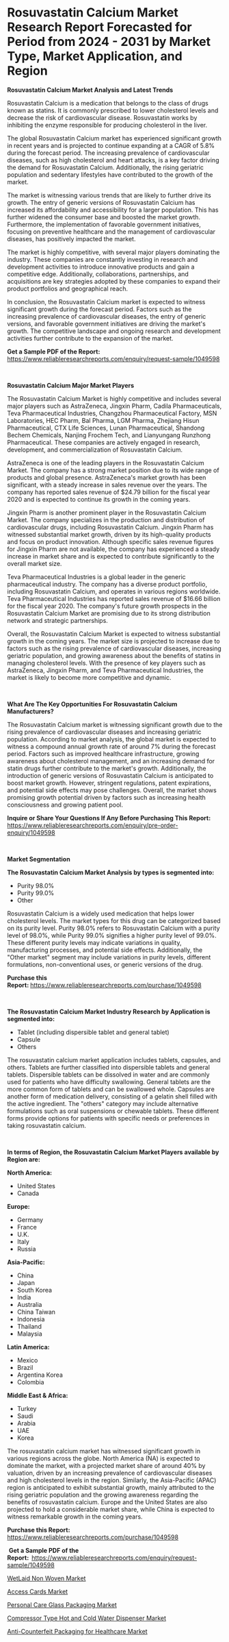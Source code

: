 <p><h1>Rosuvastatin Calcium Market Research Report Forecasted for Period from 2024 -  2031 by Market Type, Market Application, and Region</h1></p><p><strong>Rosuvastatin Calcium Market Analysis and Latest Trends</strong></p>
<p><p>Rosuvastatin Calcium is a medication that belongs to the class of drugs known as statins. It is commonly prescribed to lower cholesterol levels and decrease the risk of cardiovascular disease. Rosuvastatin works by inhibiting the enzyme responsible for producing cholesterol in the liver.</p><p>The global Rosuvastatin Calcium market has experienced significant growth in recent years and is projected to continue expanding at a CAGR of 5.8% during the forecast period. The increasing prevalence of cardiovascular diseases, such as high cholesterol and heart attacks, is a key factor driving the demand for Rosuvastatin Calcium. Additionally, the rising geriatric population and sedentary lifestyles have contributed to the growth of the market.</p><p>The market is witnessing various trends that are likely to further drive its growth. The entry of generic versions of Rosuvastatin Calcium has increased its affordability and accessibility for a larger population. This has further widened the consumer base and boosted the market growth. Furthermore, the implementation of favorable government initiatives, focusing on preventive healthcare and the management of cardiovascular diseases, has positively impacted the market.</p><p>The market is highly competitive, with several major players dominating the industry. These companies are constantly investing in research and development activities to introduce innovative products and gain a competitive edge. Additionally, collaborations, partnerships, and acquisitions are key strategies adopted by these companies to expand their product portfolios and geographical reach.</p><p>In conclusion, the Rosuvastatin Calcium market is expected to witness significant growth during the forecast period. Factors such as the increasing prevalence of cardiovascular diseases, the entry of generic versions, and favorable government initiatives are driving the market's growth. The competitive landscape and ongoing research and development activities further contribute to the expansion of the market.</p></p>
<p><strong>Get a Sample PDF of the Report:&nbsp;</strong> <a href="https://www.reliableresearchreports.com/enquiry/request-sample/1049598">https://www.reliableresearchreports.com/enquiry/request-sample/1049598</a></p>
<p>&nbsp;</p>
<p><strong>Rosuvastatin Calcium Major Market Players</strong></p>
<p><p>The Rosuvastatin Calcium Market is highly competitive and includes several major players such as AstraZeneca, Jingxin Pharm, Cadila Pharmaceuticals, Teva Pharmaceutical Industries, Changzhou Pharmaceutical Factory, MSN Laboratories, HEC Pharm, Bal Pharma, LGM Pharma, Zhejiang Hisun Pharmaceutical, CTX Life Sciences, Lunan Pharmaceutical, Shandong Bechem Chemicals, Nanjing Frochem Tech, and Lianyungang Runzhong Pharmaceutical. These companies are actively engaged in research, development, and commercialization of Rosuvastatin Calcium.</p><p>AstraZeneca is one of the leading players in the Rosuvastatin Calcium Market. The company has a strong market position due to its wide range of products and global presence. AstraZeneca's market growth has been significant, with a steady increase in sales revenue over the years. The company has reported sales revenue of $24.79 billion for the fiscal year 2020 and is expected to continue its growth in the coming years.</p><p>Jingxin Pharm is another prominent player in the Rosuvastatin Calcium Market. The company specializes in the production and distribution of cardiovascular drugs, including Rosuvastatin Calcium. Jingxin Pharm has witnessed substantial market growth, driven by its high-quality products and focus on product innovation. Although specific sales revenue figures for Jingxin Pharm are not available, the company has experienced a steady increase in market share and is expected to contribute significantly to the overall market size.</p><p>Teva Pharmaceutical Industries is a global leader in the generic pharmaceutical industry. The company has a diverse product portfolio, including Rosuvastatin Calcium, and operates in various regions worldwide. Teva Pharmaceutical Industries has reported sales revenue of $16.66 billion for the fiscal year 2020. The company's future growth prospects in the Rosuvastatin Calcium Market are promising due to its strong distribution network and strategic partnerships.</p><p>Overall, the Rosuvastatin Calcium Market is expected to witness substantial growth in the coming years. The market size is projected to increase due to factors such as the rising prevalence of cardiovascular diseases, increasing geriatric population, and growing awareness about the benefits of statins in managing cholesterol levels. With the presence of key players such as AstraZeneca, Jingxin Pharm, and Teva Pharmaceutical Industries, the market is likely to become more competitive and dynamic.</p></p>
<p>&nbsp;</p>
<p><strong>What Are The Key Opportunities For Rosuvastatin Calcium Manufacturers?</strong></p>
<p><p>The Rosuvastatin Calcium market is witnessing significant growth due to the rising prevalence of cardiovascular diseases and increasing geriatric population. According to market analysis, the global market is expected to witness a compound annual growth rate of around 7% during the forecast period. Factors such as improved healthcare infrastructure, growing awareness about cholesterol management, and an increasing demand for statin drugs further contribute to the market's growth. Additionally, the introduction of generic versions of Rosuvastatin Calcium is anticipated to boost market growth. However, stringent regulations, patent expirations, and potential side effects may pose challenges. Overall, the market shows promising growth potential driven by factors such as increasing health consciousness and growing patient pool.</p></p>
<p><strong>Inquire or Share Your Questions If Any Before Purchasing This Report:</strong> <a href="https://www.reliableresearchreports.com/enquiry/pre-order-enquiry/1049598">https://www.reliableresearchreports.com/enquiry/pre-order-enquiry/1049598</a></p>
<p>&nbsp;</p>
<p><strong>Market Segmentation</strong></p>
<p><strong>The Rosuvastatin Calcium Market Analysis by types is segmented into:</strong></p>
<p><ul><li>Purity 98.0%</li><li>Purity 99.0%</li><li>Other</li></ul></p>
<p><p>Rosuvastatin Calcium is a widely used medication that helps lower cholesterol levels. The market types for this drug can be categorized based on its purity level. Purity 98.0% refers to Rosuvastatin Calcium with a purity level of 98.0%, while Purity 99.0% signifies a higher purity level of 99.0%. These different purity levels may indicate variations in quality, manufacturing processes, and potential side effects. Additionally, the "Other market" segment may include variations in purity levels, different formulations, non-conventional uses, or generic versions of the drug.</p></p>
<p><strong>Purchase this Report:&nbsp;</strong><a href="https://www.reliableresearchreports.com/purchase/1049598">https://www.reliableresearchreports.com/purchase/1049598</a></p>
<p>&nbsp;</p>
<p><strong>The Rosuvastatin Calcium Market Industry Research by Application is segmented into:</strong></p>
<p><ul><li>Tablet (including dispersible tablet and general tablet)</li><li>Capsule</li><li>Others</li></ul></p>
<p><p>The rosuvastatin calcium market application includes tablets, capsules, and others. Tablets are further classified into dispersible tablets and general tablets. Dispersible tablets can be dissolved in water and are commonly used for patients who have difficulty swallowing. General tablets are the more common form of tablets and can be swallowed whole. Capsules are another form of medication delivery, consisting of a gelatin shell filled with the active ingredient. The "others" category may include alternative formulations such as oral suspensions or chewable tablets. These different forms provide options for patients with specific needs or preferences in taking rosuvastatin calcium.</p></p>
<p>&nbsp;</p>
<p><strong>In terms of Region, the Rosuvastatin Calcium Market Players available by Region are:</strong></p>
<p>
    <p> <strong> North America: </strong>
        <ul>
            <li>United States</li>
            <li>Canada</li>
        </ul>
        </p> 
    <p> <strong> Europe: </strong>
        <ul>
            <li>Germany</li>
            <li>France</li>
            <li>U.K.</li>
            <li>Italy</li>
            <li>Russia</li>
        </ul>
        </p> 
    <p> <strong> Asia-Pacific: </strong>
        <ul>
            <li>China</li>
            <li>Japan</li>
            <li>South Korea</li>
            <li>India</li>
            <li>Australia</li>
            <li>China Taiwan</li>
            <li>Indonesia</li>
            <li>Thailand</li>
            <li>Malaysia</li>
        </ul>
        </p> 
    <p> <strong> Latin America: </strong>
        <ul>
            <li>Mexico</li>
            <li>Brazil</li>
            <li>Argentina Korea</li>
            <li>Colombia</li>
        </ul>
        </p> 
    <p> <strong> Middle East & Africa: </strong>
        <ul>
            <li>Turkey</li>
            <li>Saudi</li>
            <li>Arabia</li>
            <li>UAE</li>
            <li>Korea</li>
        </ul>
    </p>
    </p>
<p><p>The rosuvastatin calcium market has witnessed significant growth in various regions across the globe. North America (NA) is expected to dominate the market, with a projected market share of around 40% by valuation, driven by an increasing prevalence of cardiovascular diseases and high cholesterol levels in the region. Similarly, the Asia-Pacific (APAC) region is anticipated to exhibit substantial growth, mainly attributed to the rising geriatric population and the growing awareness regarding the benefits of rosuvastatin calcium. Europe and the United States are also projected to hold a considerable market share, while China is expected to witness remarkable growth in the coming years.</p></p>
<p><strong>Purchase this Report: </strong><a href="https://www.reliableresearchreports.com/purchase/1049598">https://www.reliableresearchreports.com/purchase/1049598</a></p>
<p>&nbsp;<strong>Get a Sample PDF of the Report:&nbsp;&nbsp;</strong><a href="https://www.reliableresearchreports.com/enquiry/request-sample/1049598">https://www.reliableresearchreports.com/enquiry/request-sample/1049598</a></p>
<p><strong></strong></p>
<p><p><a href="https://medium.com/@scanw41036/wetlaid-non-woven-market-analysis-its-cagr-market-segmentation-and-global-industry-overview-6337a456ade3">WetLaid Non Woven Market</a></p><p><a href="https://medium.com/@scanw41036/access-cards-market-trends-forecast-and-competitive-analysis-to-2031-96fce9c506ed">Access Cards Market</a></p><p><a href="https://github.com/fiixsa/Market-Research-Report-List-1/blob/main/personal-care-glass-packaging-market.md">Personal Care Glass Packaging Market</a></p><p><a href="https://medium.com/@scanw41036/compressor-type-hot-and-cold-water-dispenser-market-furnishes-information-on-market-share-market-bd452008bf82">Compressor Type Hot and Cold Water Dispenser Market</a></p><p><a href="https://github.com/GroverBarry/Market-Research-Report-List-3/blob/main/anti-counterfeit-packaging-for-healthcare-market.md">Anti-Counterfeit Packaging for Healthcare Market</a></p></p>